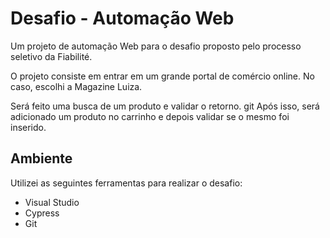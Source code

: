 # Desafio - Automação Web

Um projeto de automação Web para o desafio proposto pelo processo seletivo da Fiabilité.

O projeto consiste em entrar em um grande portal de comércio online. No caso, escolhi a Magazine Luiza.

Será feito uma busca de um produto e validar o retorno. 
git 
Após isso, será adicionado um produto no carrinho e depois validar se o mesmo foi inserido.

## Ambiente

Utilizei as seguintes ferramentas para realizar o desafio:

- Visual Studio
- Cypress
- Git